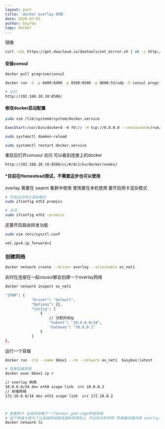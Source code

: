 ```yaml
---
layout: post
title: 'docker overlay 网络'
date: 2020-07-03
author: boyfoo
tags: docker
---
```


镜像
```bash
curl -sSL https://get.daocloud.io/daotools/set_mirror.sh | sh -s http://f1361db2.m.daocloud.io
```

#### 安装consul
```bash
docker pull progrium/consul

docker run -d -p 8400:8400 -p 8500:8500 -p 8600:53/udp -h consul progrium/consul -server -bootstrap -ui-dir /ui

# 访问
http://192.168.10.10:8500/
```

#### 修改docker启动配置
```bash
sudo vim /lib/systemd/system/docker.service

ExecStart=/usr/bin/dockerd -H fd:// -H tcp://0.0.0.0 --containerd=/run/containerd/containerd.sock --cluster-store=consul://192.168.10.10:8500 --cluster-advertise=eth1:2375

sudo systemctl daemon-reload

sudo systemctl restart docker.service
```

重启后打开conusul 访问 可以看到连接上的docker
```
http://192.168.10.10:8500/ui/#/dc1/kv/docker/nodes/
```


#### *目前在Homestead测试，不需要这步也可以使用

overlay 需要在 swarm 集群中使用 使用要在本机使用 要开启网卡混杂模式

```bash
# 开启对应网卡混杂模式
sudo ifconfig eth1 promisc

# 关闭
sudo ifconfig eth1 -promisc
```


还要开启路由转发功能
```bash
sudo vim /etc/sysctl.conf

net.ipv4.ip_forward=1
```

### 创建网络

```bash
docker network create --driver overlay --attachable ov_net1
```

此时在连接在一起cousul都会创建一个overlay网络

```bash
docker network inspect ov_net1

"IPAM": {
            "Driver": "default",
            "Options": {},
            "Config": [
                {
                    // 分配的地址
                    "Subnet": "10.0.0.0/24",  
                    "Gateway": "10.0.0.1"   
                }
            ]
},
```

运行一个容器
```bash
docker run -itd --name bbox1 --rm --network ov_net1  busybox:latest

# 查看容器网络
docker exec bbox1 ip r

// overlay 网络
10.0.0.0/24 dev eth0 scope link  src 10.0.0.2
// 桥接网络
172.18.0.0/16 dev eth1 scope link  src 172.18.0.2



# 查看网卡 会发现新建了一个docker_gwbridge桥接网络
# 这个桥接卡是为了让容器网络能连接到物理机上 可以访问到外网 而容器间通讯用 overlay 网卡
docker network ls

```
